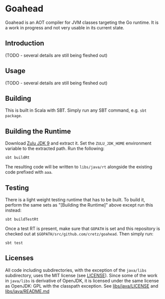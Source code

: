 # Goahead

Goahead is an AOT compiler for JVM classes targeting the Go runtime. It is a work in progress and not very usable in its
current state.

## Introduction

(TODO - several details are still being fleshed out)

## Usage

(TODO - several details are still being fleshed out)

## Building

This is built in Scala with SBT. Simply run any SBT command, e.g. `sbt package`.

## Building the Runtime

Download [Zulu JDK 9](http://zulu.org/zulu-9-pre-release-downloads/) and extract it. Set the `ZULU_JDK_HOME` environment
variable to the extracted path. Run the following:

    sbt buildRt

The resulting code will be written to `libs/java/rt` alongside the existing code prefixed with `aaa`.

## Testing

There is a light weight testing runtime that has to be built. To build it, perform the same sets as
"[Building the Runtime]" above except run this instead:

    sbt buildTestRt

Once a test RT is present, make sure that `GOPATH` is set and this repository is checked out at
`$GOPATH/src/github.com/cretz/goahead`. Then simply run:

    sbt test

## Licenses

All code including subdirectories, with the exception of the `java/libs` subdirectory, uses the MIT license (see
[LICENSE](LICENSE)). Since some of the work in `java/libs` is derivative of OpenJDK, it is licensed under the same
license as OpenJDK: GPL with the classpath exception. See [libs/java/LICENSE](libs/java/LICENSE) and
[libs/java/README.md](libs/java/README.md)